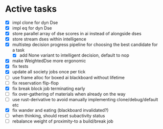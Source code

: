 # Active tasks

* [X] impl clone for dyn Dse
* [X] impl eq for dyn Dse
* [X] store parallel array of dse scores in ai instead of alongside dses
* [X] store stream dses within intelligence
* [X] multistep decision progress pipeline for choosing the best candidate for a task
    * [X] add None variant to intelligent decision, default to nop
* [X] make WeightedDse more ergonomic
* [X] fix tests
* [X] update all society jobs once per tick
* [ ] use frame alloc for boxed ai blackboard without lifetime
* [ ] fix reservation flip-flop
* [X] fix break block job terminating early
* [ ] fix over-gathering of materials when already on the way
* [ ] use rust-derivative to avoid manually implementing clone/debug/default etc
* [X] fix wander and eating (blackboard invalidated?)
* [ ] when thinking, should reset subactivity status
* [ ] rebalance weight of proximity-to a build/break job
